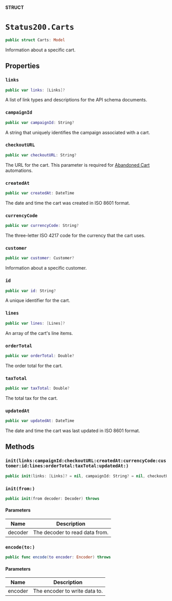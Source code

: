 **STRUCT**

# `Status200.Carts`

```swift
public struct Carts: Model
```

Information about a specific cart.

## Properties
### `links`

```swift
public var links: [Links]?
```

A list of link types and descriptions for the API schema documents.

### `campaignId`

```swift
public var campaignId: String?
```

A string that uniquely identifies the campaign associated with a cart.

### `checkoutURL`

```swift
public var checkoutURL: String?
```

The URL for the cart. This parameter is required for [Abandoned Cart](https://mailchimp.com/help/create-an-abandoned-cart-email/) automations.

### `createdAt`

```swift
public var createdAt: DateTime
```

The date and time the cart was created in ISO 8601 format.

### `currencyCode`

```swift
public var currencyCode: String?
```

The three-letter ISO 4217 code for the currency that the cart uses.

### `customer`

```swift
public var customer: Customer?
```

Information about a specific customer.

### `id`

```swift
public var id: String?
```

A unique identifier for the cart.

### `lines`

```swift
public var lines: [Lines]?
```

An array of the cart's line items.

### `orderTotal`

```swift
public var orderTotal: Double?
```

The order total for the cart.

### `taxTotal`

```swift
public var taxTotal: Double?
```

The total tax for the cart.

### `updatedAt`

```swift
public var updatedAt: DateTime
```

The date and time the cart was last updated in ISO 8601 format.

## Methods
### `init(links:campaignId:checkoutURL:createdAt:currencyCode:customer:id:lines:orderTotal:taxTotal:updatedAt:)`

```swift
public init(links: [Links]? = nil, campaignId: String? = nil, checkoutURL: String? = nil, createdAt: Date? = nil, currencyCode: String? = nil, customer: Customer? = nil, id: String? = nil, lines: [Lines]? = nil, orderTotal: Double? = nil, taxTotal: Double? = nil, updatedAt: Date? = nil)
```

### `init(from:)`

```swift
public init(from decoder: Decoder) throws
```

#### Parameters

| Name | Description |
| ---- | ----------- |
| decoder | The decoder to read data from. |

### `encode(to:)`

```swift
public func encode(to encoder: Encoder) throws
```

#### Parameters

| Name | Description |
| ---- | ----------- |
| encoder | The encoder to write data to. |